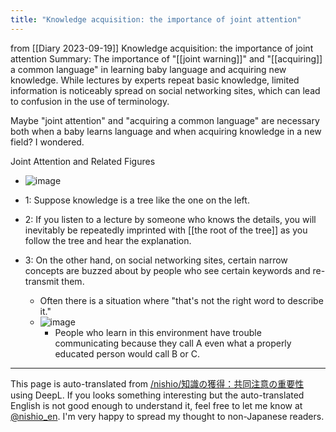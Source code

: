 ```yaml
---
title: "Knowledge acquisition: the importance of joint attention"
---
```


from  [[Diary 2023-09-19]]
Knowledge acquisition: the importance of joint attention
Summary: The importance of "[[joint warning]]" and "[[acquiring]] a common language" in learning baby language and acquiring new knowledge. While lectures by experts repeat basic knowledge, limited information is noticeably spread on social networking sites, which can lead to confusion in the use of terminology.

Maybe "joint attention" and "acquiring a common language" are necessary both when a baby learns language and when acquiring knowledge in a new field? I wondered.

Joint Attention and Related Figures
- ![image](https://gyazo.com/cc6f80ac0b9c2ce44bfc4b74e85e4a61/thumb/1000)

- 1: Suppose knowledge is a tree like the one on the left.
- 2: If you listen to a lecture by someone who knows the details, you will inevitably be repeatedly imprinted with [[the root of the tree]] as you follow the tree and hear the explanation.
- 3: On the other hand, on social networking sites, certain narrow concepts are buzzed about by people who see certain keywords and re-transmit them.
    - Often there is a situation where "that's not the right word to describe it."
    - ![image](https://gyazo.com/22a670d842a01bf0afe6fa6faaca3498/thumb/1000)
        - People who learn in this environment have trouble communicating because they call A even what a properly educated person would call B or C.


---
This page is auto-translated from [/nishio/知識の獲得：共同注意の重要性](https://scrapbox.io/nishio/知識の獲得：共同注意の重要性) using DeepL. If you looks something interesting but the auto-translated English is not good enough to understand it, feel free to let me know at [@nishio_en](https://twitter.com/nishio_en). I'm very happy to spread my thought to non-Japanese readers.